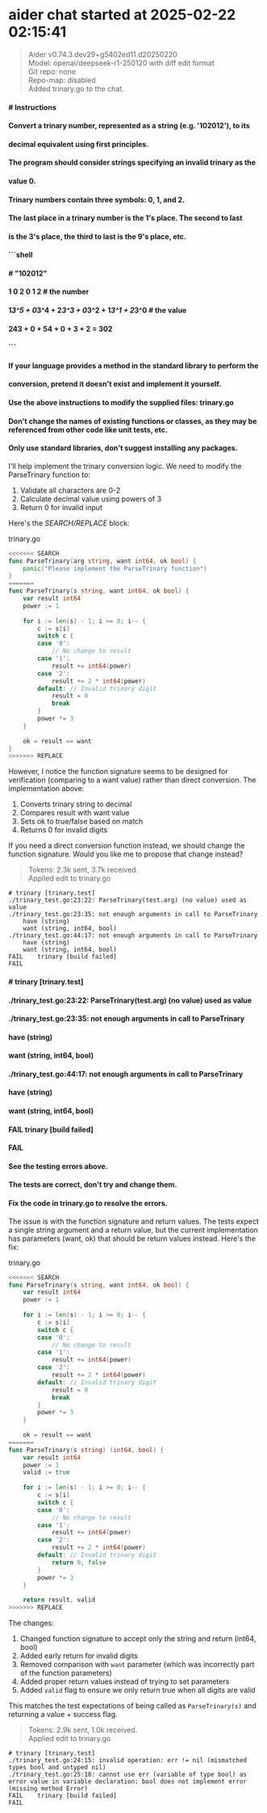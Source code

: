 
# aider chat started at 2025-02-22 02:15:41

> Aider v0.74.3.dev29+g5402ed11.d20250220  
> Model: openai/deepseek-r1-250120 with diff edit format  
> Git repo: none  
> Repo-map: disabled  
> Added trinary.go to the chat.  

#### # Instructions  
####   
#### Convert a trinary number, represented as a string (e.g. '102012'), to its  
#### decimal equivalent using first principles.  
####   
#### The program should consider strings specifying an invalid trinary as the  
#### value 0.  
####   
#### Trinary numbers contain three symbols: 0, 1, and 2.  
####   
#### The last place in a trinary number is the 1's place. The second to last  
#### is the 3's place, the third to last is the 9's place, etc.  
####   
#### ```shell  
#### # "102012"  
####     1       0       2       0       1       2    # the number  
#### 1*3^5 + 0*3^4 + 2*3^3 + 0*3^2 + 1*3^1 + 2*3^0    # the value  
####   243 +     0 +    54 +     0 +     3 +     2 =  302  
#### ```  
####   
#### If your language provides a method in the standard library to perform the  
#### conversion, pretend it doesn't exist and implement it yourself.  
####   
#### ####  
####   
#### Use the above instructions to modify the supplied files: trinary.go  
#### Don't change the names of existing functions or classes, as they may be referenced from other code like unit tests, etc.  
#### Only use standard libraries, don't suggest installing any packages.  

I'll help implement the trinary conversion logic. We need to modify the ParseTrinary function to:

1. Validate all characters are 0-2
2. Calculate decimal value using powers of 3
3. Return 0 for invalid input

Here's the *SEARCH/REPLACE* block:

trinary.go
```go
<<<<<<< SEARCH
func ParseTrinary(arg string, want int64, ok bool) {
	panic("Please implement the ParseTrinary function")
}
=======
func ParseTrinary(s string, want int64, ok bool) {
	var result int64
	power := 1
	
	for i := len(s) - 1; i >= 0; i-- {
		c := s[i]
		switch c {
		case '0':
			// No change to result
		case '1':
			result += int64(power)
		case '2':
			result += 2 * int64(power)
		default: // Invalid trinary digit
			result = 0
			break
		}
		power *= 3
	}
	
	ok = result == want
}
>>>>>>> REPLACE
```

However, I notice the function signature seems to be designed for verification (comparing to a want value) rather than direct conversion. The implementation above:
1. Converts trinary string to decimal
2. Compares result with want value
3. Sets ok to true/false based on match
4. Returns 0 for invalid digits

If you need a direct conversion function instead, we should change the function signature. Would you like me to propose that change instead?

> Tokens: 2.3k sent, 3.7k received.  
> Applied edit to trinary.go  
```
# trinary [trinary.test]
./trinary_test.go:23:22: ParseTrinary(test.arg) (no value) used as value
./trinary_test.go:23:35: not enough arguments in call to ParseTrinary
	have (string)
	want (string, int64, bool)
./trinary_test.go:44:17: not enough arguments in call to ParseTrinary
	have (string)
	want (string, int64, bool)
FAIL	trinary [build failed]
FAIL

```
#### # trinary [trinary.test]  
#### ./trinary_test.go:23:22: ParseTrinary(test.arg) (no value) used as value  
#### ./trinary_test.go:23:35: not enough arguments in call to ParseTrinary  
#### 	have (string)  
#### 	want (string, int64, bool)  
#### ./trinary_test.go:44:17: not enough arguments in call to ParseTrinary  
#### 	have (string)  
#### 	want (string, int64, bool)  
#### FAIL	trinary [build failed]  
#### FAIL  
#### ####  
####   
#### See the testing errors above.  
#### The tests are correct, don't try and change them.  
#### Fix the code in trinary.go to resolve the errors.  

The issue is with the function signature and return values. The tests expect a single string argument and a return value, but the current implementation has parameters (want, ok) that should be return values instead. Here's the fix:

trinary.go
```go
<<<<<<< SEARCH
func ParseTrinary(s string, want int64, ok bool) {
	var result int64
	power := 1
	
	for i := len(s) - 1; i >= 0; i-- {
		c := s[i]
		switch c {
		case '0':
			// No change to result
		case '1':
			result += int64(power)
		case '2':
			result += 2 * int64(power)
		default: // Invalid trinary digit
			result = 0
			break
		}
		power *= 3
	}
	
	ok = result == want
=======
func ParseTrinary(s string) (int64, bool) {
	var result int64
	power := 1
	valid := true
	
	for i := len(s) - 1; i >= 0; i-- {
		c := s[i]
		switch c {
		case '0':
			// No change to result
		case '1':
			result += int64(power)
		case '2':
			result += 2 * int64(power)
		default: // Invalid trinary digit
			return 0, false
		}
		power *= 3
	}
	
	return result, valid
>>>>>>> REPLACE
```

The changes:
1. Changed function signature to accept only the string and return (int64, bool)
2. Added early return for invalid digits
3. Removed comparison with `want` parameter (which was incorrectly part of the function parameters)
4. Added proper return values instead of trying to set parameters
5. Added `valid` flag to ensure we only return true when all digits are valid

This matches the test expectations of being called as `ParseTrinary(s)` and returning a value + success flag.

> Tokens: 2.9k sent, 1.0k received.  
> Applied edit to trinary.go  
```
# trinary [trinary.test]
./trinary_test.go:24:15: invalid operation: err != nil (mismatched types bool and untyped nil)
./trinary_test.go:25:18: cannot use err (variable of type bool) as error value in variable declaration: bool does not implement error (missing method Error)
FAIL	trinary [build failed]
FAIL

```